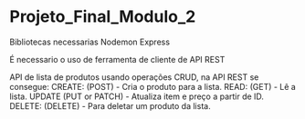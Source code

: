 # Projeto_Final_Modulo_2

Bibliotecas necessarias 
    Nodemon
    Express
  
É necessario o uso de ferramenta de cliente de API REST
  
API de lista de produtos usando operações CRUD, na API REST se consegue:
    CREATE: (POST) - Cria o produto para a lista.
    READ: (GET) - Lê a lista.
    UPDATE (PUT or PATCH) - Atualiza item e preço a partir de ID.
    DELETE: (DELETE) - Para deletar um produto da lista.
